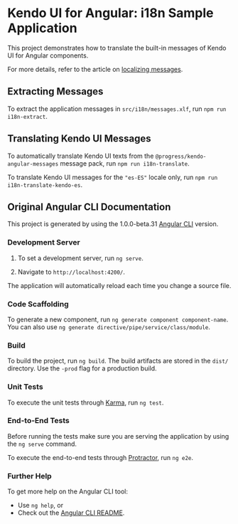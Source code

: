 # Kendo UI for Angular: i18n Sample Application

This project demonstrates how to translate the built-in messages of Kendo UI for Angular components.

For more details, refer to the article on [localizing messages]().

## Extracting Messages

To extract the application messages in `src/i18n/messages.xlf`, run `npm run i18n-extract`.

## Translating Kendo UI Messages

To automatically translate Kendo UI texts from the `@progress/kendo-angular-messages` message pack, run `npm run i18n-translate`.

To translate Kendo UI messages for the `"es-ES"` locale only, run `npm run i18n-translate-kendo-es`.

## Original Angular CLI Documentation

This project is generated by using the 1.0.0-beta.31 [Angular CLI](https://github.com/angular/angular-cli) version.

### Development Server

1. To set a development server, run `ng serve`.

2. Navigate to `http://localhost:4200/`.

The application will automatically reload each time you change a source file.

### Code Scaffolding

To generate a new component, run `ng generate component component-name`. You can also use `ng generate directive/pipe/service/class/module`.

### Build

To build the project, run `ng build`. The build artifacts are stored in the `dist/` directory. Use the `-prod` flag for a production build.

### Unit Tests

To execute the unit tests through [Karma](https://karma-runner.github.io), run `ng test`.

### End-to-End Tests

Before running the tests make sure you are serving the application by using the `ng serve` command.

To execute the end-to-end tests through [Protractor](http://www.protractortest.org/), run `ng e2e`.

### Further Help

To get more help on the Angular CLI tool:

* Use `ng help`, or
* Check out the [Angular CLI README](https://github.com/angular/angular-cli/blob/master/README.md).
